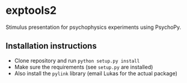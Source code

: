 # exptools2
Stimulus presentation for psychophysics experiments using PsychoPy.

## Installation instructions
- Clone repository and run `python setup.py install`
- Make sure the requirements (see `setup.py` are installed)
- Also install the `pylink` library (email Lukas for the actual package)
